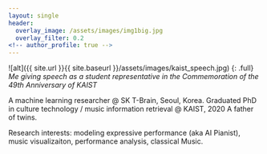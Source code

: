 ```yaml
---
layout: single
header: 
  overlay_image: /assets/images/img1big.jpg
  overlay_filter: 0.2
<!-- author_profile: true -->
---
```


![alt]({{ site.url }}{{ site.baseurl }}/assets/images/kaist_speech.jpg)
{: .full}
*Me giving speech as a student representative in the Commemoration of the 49th Anniversary of KAIST*


A machine learning researcher @ SK T-Brain, Seoul, Korea.
Graduated PhD in culture technology / music information retrieval  @ KAIST, 2020
A father of twins.

Research interests: modeling expressive performance (aka AI Pianist), music visualizaiton, performance analysis, classical Music.